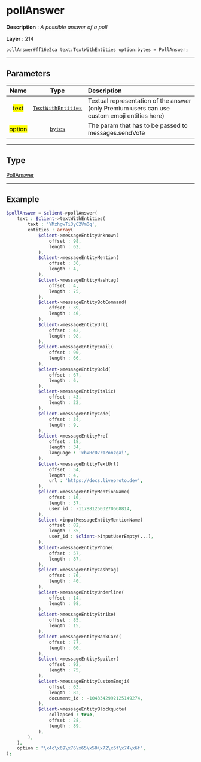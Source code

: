 # pollAnswer

**Description** : *A possible answer of a poll*

**Layer** : 214

```tl
pollAnswer#ff16e2ca text:TextWithEntities option:bytes = PollAnswer;
```

---

## Parameters

| Name | Type | Description |
| :---: | :---: | :--- |
| <mark>text</mark> | [`TextWithEntities`](type/TextWithEntities) | Textual representation of the answer (only Premium users can use custom emoji entities here) |
| <mark>option</mark> | [`bytes`](type/bytes) | The param that has to be passed to messages.sendVote |

---

## Type

[PollAnswer](type/PollAnswer)

---

## Example

```php
$pollAnswer = $client->pollAnswer(
	text : $client->textWithEntities(
		text : 'YMzhgwTi3yC2VmOq',
		entities : array(
			$client->messageEntityUnknown(
				offset : 98,
				length : 62,
			),
			$client->messageEntityMention(
				offset : 36,
				length : 4,
			),
			$client->messageEntityHashtag(
				offset : 4,
				length : 75,
			),
			$client->messageEntityBotCommand(
				offset : 39,
				length : 46,
			),
			$client->messageEntityUrl(
				offset : 42,
				length : 98,
			),
			$client->messageEntityEmail(
				offset : 90,
				length : 66,
			),
			$client->messageEntityBold(
				offset : 67,
				length : 6,
			),
			$client->messageEntityItalic(
				offset : 43,
				length : 22,
			),
			$client->messageEntityCode(
				offset : 34,
				length : 9,
			),
			$client->messageEntityPre(
				offset : 18,
				length : 34,
				language : 'xbVHcD7r1Zonzqai',
			),
			$client->messageEntityTextUrl(
				offset : 54,
				length : 4,
				url : 'https://docs.liveproto.dev',
			),
			$client->messageEntityMentionName(
				offset : 16,
				length : 37,
				user_id : -1178812503270668814,
			),
			$client->inputMessageEntityMentionName(
				offset : 82,
				length : 35,
				user_id : $client->inputUserEmpty(...),
			),
			$client->messageEntityPhone(
				offset : 57,
				length : 87,
			),
			$client->messageEntityCashtag(
				offset : 76,
				length : 40,
			),
			$client->messageEntityUnderline(
				offset : 14,
				length : 98,
			),
			$client->messageEntityStrike(
				offset : 85,
				length : 15,
			),
			$client->messageEntityBankCard(
				offset : 77,
				length : 60,
			),
			$client->messageEntitySpoiler(
				offset : 92,
				length : 75,
			),
			$client->messageEntityCustomEmoji(
				offset : 63,
				length : 83,
				document_id : -1043342992125149274,
			),
			$client->messageEntityBlockquote(
				collapsed : true,
				offset : 28,
				length : 89,
			),
		),
	),
	option : "\x4c\x69\x76\x65\x50\x72\x6f\x74\x6f",
);
```